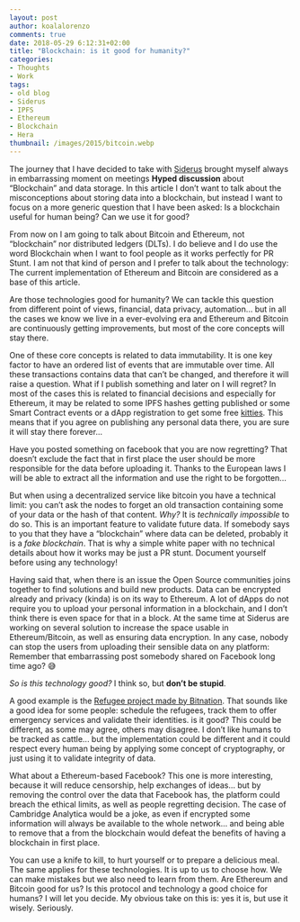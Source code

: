 ```yaml
---
layout: post
author: koalalorenzo
comments: true
date: 2018-05-29 6:12:31+02:00
title: "Blockchain: is it good for humanity?"
categories:
- Thoughts
- Work
tags:
- old blog
- Siderus
- IPFS
- Ethereum
- Blockchain
- Hera
thumbnail: /images/2015/bitcoin.webp
---
```

The journey that I have decided to take with [Siderus](https://siderus.io/) 
brought myself always in embarrassing moment on meetings **Hyped discussion** 
about “Blockchain” and data storage. In this article I don’t want to talk about 
the misconceptions about storing data into a blockchain, but instead I want to 
focus on a more generic question that I have been asked: Is a blockchain useful 
for human being? Can we use it for good?

From now on I am going to talk about Bitcoin and Ethereum, not “blockchain” nor 
distributed ledgers (DLTs). I do believe and I do use the word Blockchain when I
want to fool people as it works perfectly for PR Stunt. I am not that kind of 
person and I prefer to talk about the technology: The current implementation of 
Ethereum and Bitcoin are considered as a base of this article.

Are those technologies good for humanity? We can tackle this question from 
different point of views, financial, data privacy, automation... but in all the 
cases we know we live in a ever-evolving era and Ethereum and Bitcoin are 
continuously getting improvements, but most of the core concepts will stay 
there.

One of these core concepts is related to data immutability. It is one key factor
to have an ordered list of events that are immutable over time. All these 
transactions contains data that can’t be changed, and therefore it will raise a 
question. What if I publish something and later on I will regret? In most of the
cases this is related to financial decisions and especially for Ethereum, it may
be related to some IPFS hashes getting published or some Smart Contract events 
or a dApp registration to get some free [kitties](https://www.cryptokitties.co). 
This means that if you agree  on publishing any personal data there, you are 
sure it will stay there forever... 

Have you posted something on facebook that you are now regretting? That doesn’t 
exclude the fact that in first place the user should be more responsible for the
data before uploading it. Thanks to the European laws I will be able to extract 
all the information and use the right to be forgotten... 

But when using a decentralized service like bitcoin you have a technical limit: 
you can’t ask the nodes to forget an old transaction containing some of your 
data or the hash of that content. _Why?_ It is *technically impossible* to do 
so.  This is an important feature to validate future data. If somebody says to 
you that they have a “blockchain” where data can be deleted, probably it is a 
_fake blockchain_. That is why a simple white paper with no technical details 
about how it works may be just a PR stunt. Document yourself before using any 
technology! 

Having said that, when there is an issue the Open Source communities joins 
together to find solutions and build new products. Data can be encrypted 
already and privacy (kinda) is on its way to Ethereum. A lot of dApps do not 
require you to upload your personal information in a blockchain, and I don’t 
think there is even space for that in a block. At the same time at Siderus are 
working on several solution to increase the space usable in Ethereum/Bitcoin, 
as well as ensuring data encryption. In any case, nobody can stop the users 
from uploading their sensible data on any platform: Remember that embarrassing 
post somebody shared on Facebook long time ago? 😅


_So is this technology good?_ I think so, but **don’t be stupid**.

A good example is the [Refugee project made by Bitnation](https://refugees.bitnation.co/). 
That sounds like a good idea for some people: schedule the refugees, track them 
to offer emergency  services and validate their identities. is it good? This 
could be different, as some may agree, others may disagree. I don’t like humans 
to be tracked as cattle... but the implementation could be different and it 
could respect every human being by applying some concept of cryptography, or 
just using it to validate integrity of data.

What about a Ethereum-based Facebook? This one is more interesting, because it 
will reduce censorship, help exchanges of ideas... but by removing the control 
over the data that Facebook has, the platform could breach the ethical limits, 
as well as people regretting decision. The case of Cambridge Analytica would be 
a joke, as even if encrypted some information will always be available to the 
whole network... and being able to remove that a from the blockchain would 
defeat the benefits of having a blockchain in first place.

You can use a knife to kill, to hurt yourself or to prepare a delicious meal. 
The same applies for these technologies. It is up to us to choose how. We can 
make mistakes but we also need to learn from them. Are Ethereum and Bitcoin 
good for us? Is this protocol and technology a good choice for humans? I will 
let you decide. My obvious take on this is: yes it is, but use it wisely. 
Seriously.
